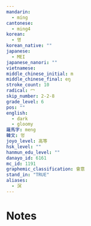 ```yaml
---
mandarin:
  - míng
cantonese:
  - ming4
korean:
  - 명
korean_native: ""
japanese:
  - MEI
japanese_nanori: ""
vietnamese:
middle_chinese_initial: m
middle_chinese_final: eŋ
stroke_count: 10
radical: 冖
skip_number: 2-2-8
grade_level: 6
pos: ""
english:
  - dark
  - gloomy
羅馬字: meng
韓文: 멍
joyo_level: 高等
hsk_level: ""
hanmun_edu_level: ""
danayo_id: 6161
mc_id: 1191
graphemic_classification: 會意
stand_in: "TRUE"
aliases:
  - 溟
---
```


# Notes
